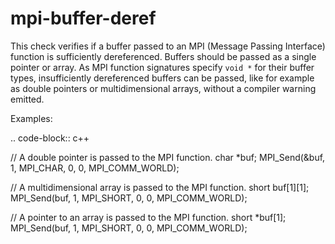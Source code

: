 mpi-buffer-deref
================

This check verifies if a buffer passed to an MPI (Message Passing
Interface) function is sufficiently dereferenced. Buffers should be
passed as a single pointer or array. As MPI function signatures specify
`void *` for their buffer types, insufficiently dereferenced buffers can
be passed, like for example as double pointers or multidimensional
arrays, without a compiler warning emitted.

Examples:

.. code-block:: c++

// A double pointer is passed to the MPI function. char \*buf;
MPI\_Send(&buf, 1, MPI\_CHAR, 0, 0, MPI\_COMM\_WORLD);

// A multidimensional array is passed to the MPI function. short
buf\[1\]\[1\]; MPI\_Send(buf, 1, MPI\_SHORT, 0, 0, MPI\_COMM\_WORLD);

// A pointer to an array is passed to the MPI function. short
\*buf\[1\]; MPI\_Send(buf, 1, MPI\_SHORT, 0, 0, MPI\_COMM\_WORLD);
